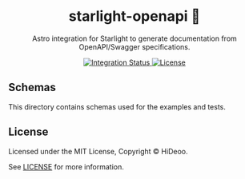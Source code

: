 <div align="center">
  <h1>starlight-openapi 🧭</h1>
  <p>Astro integration for Starlight to generate documentation from OpenAPI/Swagger specifications.</p>
</div>

<div align="center">
  <a href="https://github.com/HiDeoo/starlight-openapi/actions/workflows/integration.yml">
    <img alt="Integration Status" src="https://github.com/HiDeoo/starlight-openapi/actions/workflows/integration.yml/badge.svg" />
  </a>
  <a href="https://github.com/HiDeoo/starlight-openapi/blob/main/LICENSE">
    <img alt="License" src="https://badgen.net/github/license/HiDeoo/starlight-openapi" />
  </a>
  <br />
</div>

## Schemas

This directory contains schemas used for the examples and tests.

## License

Licensed under the MIT License, Copyright © HiDeoo.

See [LICENSE](https://github.com/HiDeoo/starlight-openapi/blob/main/LICENSE) for more information.
